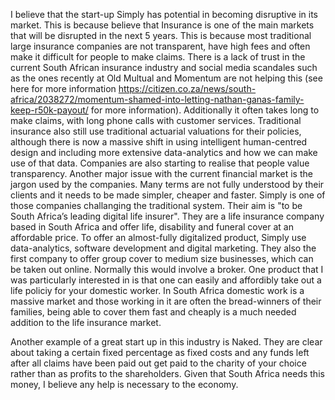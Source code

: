 I believe that the start-up Simply has potential in becoming disruptive in its market. This is because believe that Insurance is one of the main markets that will be disrupted in the next 5 years. This is because most traditional large insurance companies are not transparent, have high fees and often make it difficult for people to make claims. There is a lack of trust in the current South African insurance industry and social media scandales such as the ones recently at Old Multual and Momentum are not helping this (see here for more information https://citizen.co.za/news/south-africa/2038272/momentum-shamed-into-letting-nathan-ganas-family-keep-r50k-payout/ for more information). Additionally it often takes long to make claims, with long phone calls with customer services. Traditional insurance also still use traditional actuarial valuations for their policies, although there is now a massive shift in using intelligent human-centred design and including more extensive data-analytics and how we can make use of that data. Companies are also starting to realise that people value transparency. Another major issue with the current financial market is the jargon used by the companies. Many terms are not fully understood by their clients and it needs to be made simpler, cheaper and faster.
Simply is one of those companies challanging the traditional system. Their aim is "to be South Africa’s leading digital life insurer". They are a life insurance company based in South Africa and offer life, disability and funeral cover at an affordable price. To offer an almost-fully digitalized product, Simply use data-analytics, software development and digital marketing. They also the first company to offer group cover to medium size businesses, which can be taken out online. Normally this would involve a broker. 
One product that I was particularly interested in is that one can easily and affordibly take out a life policiy for your domestic worker. In South Africa domestic work is a massive market and those working in it are often the bread-winners of their families, being able to cover them fast and cheaply is a much needed addition to the life insurance market.

Another example of a great start up in this industry is Naked. They are clear about taking a certain fixed percentage as fixed costs and any funds left after all claims have been paid out get paid to the charity of your choice rather than as profits to the shareholders. Given that South Africa needs this money, I believe any help is necessary to the economy. 
